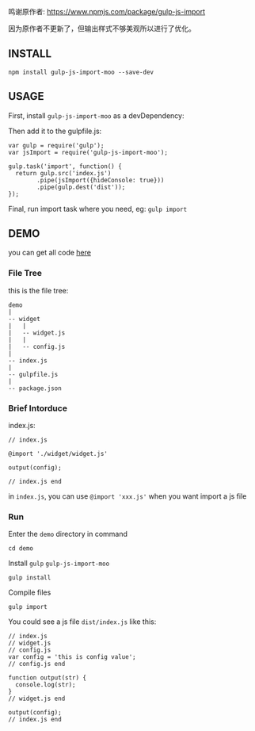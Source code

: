 鸣谢原作者: https://www.npmjs.com/package/gulp-js-import

因为原作者不更新了，但输出样式不够美观所以进行了优化。

## INSTALL

```
npm install gulp-js-import-moo --save-dev
```
## USAGE

First, install `gulp-js-import-moo` as a devDependency:

Then add it to the gulpfile.js:


```
var gulp = require('gulp');
var jsImport = require('gulp-js-import-moo');

gulp.task('import', function() {
  return gulp.src('index.js')
        .pipe(jsImport({hideConsole: true}))
        .pipe(gulp.dest('dist'));
});
```

Final, run import task where you need, eg: `gulp import`

## DEMO

you can get all code [here](https://github.com/nambo/gulp-js-import)

### File Tree

this is the file tree:

```
demo
|
-- widget
|   |
|   -- widget.js
|   |
|   -- config.js
|   
-- index.js
|   
-- gulpfile.js
|   
-- package.json
```
### Brief Intorduce
index.js:


```
// index.js

@import './widget/widget.js'

output(config);

// index.js end
```

in `index.js`, you can use `@import 'xxx.js'` when you want import a js file

### Run

Enter the `demo` directory in command

```
cd demo
```
Install `gulp` `gulp-js-import-moo` 

```
gulp install
```
Compile files

```
gulp import
```
You could see a js file `dist/index.js` like this:

```
// index.js
// widget.js
// config.js
var config = 'this is config value';
// config.js end

function output(str) {
  console.log(str);
}
// widget.js end

output(config);
// index.js end
```
